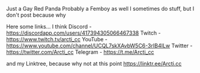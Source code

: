 Just a Gay Red Panda
Probably a Femboy as well
I sometimes do stuff, but I don't post because why

Here some links... I think
Discord - https://discordapp.com/users/417394305066467338
Twitch - https://www.twitch.tv/arcti_cc
YouTube - https://www.youtube.com/channel/UCQL7skXAvbW5C6-3rIB4ILw
Twitter - https://twitter.com/Arcti_cc
Telegram - https://t.me/Arcti_cc

and my Linktree, because why not at this point
https://linktr.ee/Arcti.cc
